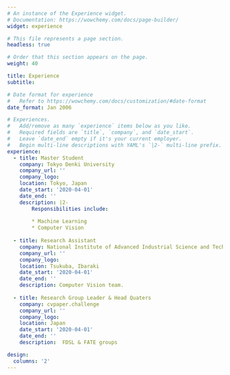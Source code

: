 ```yaml
---
# An instance of the Experience widget.
# Documentation: https://wowchemy.com/docs/page-builder/
widget: experience

# This file represents a page section.
headless: true

# Order that this section appears on the page.
weight: 40

title: Experience
subtitle:

# Date format for experience
#   Refer to https://wowchemy.com/docs/customization/#date-format
date_format: Jan 2006

# Experiences.
#   Add/remove as many `experience` items below as you like.
#   Required fields are `title`, `company`, and `date_start`.
#   Leave `date_end` empty if it's your current employer.
#   Begin multi-line descriptions with YAML's `|2-` multi-line prefix.
experience:
  - title: Master Student
    company: Tokyo Denki University
    company_url: ''
    company_logo:
    location: Tokyo, Japan
    date_start: '2020-04-01'
    date_end: ''
    description: |2-
        Responsibilities include:
        
        * Machine Learning
        * Computer Vision
        
  - title: Research Assistant
    company: National Institute of Advanced Industrial Science and Technology (AIST)
    company_url: ''
    company_logo: 
    location: Tsukuba, Ibaraki
    date_start: '2020-04-01'
    date_end: ''
    description: Computer Vision team.
  
  - title: Research Group Leader & Head Quaters
    company: cvpaper.challenge
    company_url: ''
    company_logo: 
    location: Japan
    date_start: '2020-04-01'
    date_end: ''
    description:  FDSL & FATE groups

design:
  columns: '2'
---
```

